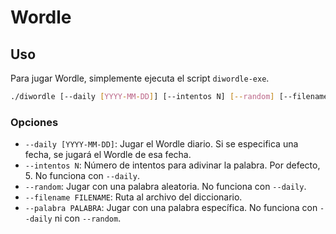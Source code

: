 # Wordle

## Uso

Para jugar Wordle, simplemente ejecuta el script `diwordle-exe`.

```bash
./diwordle [--daily [YYYY-MM-DD]] [--intentos N] [--random] [--filename FILENAME] [--palabra PALABRA]
```

### Opciones

- `--daily [YYYY-MM-DD]`: Jugar el Wordle diario. Si se especifica una fecha, se jugará el Wordle de esa fecha.
- `--intentos N`: Número de intentos para adivinar la palabra. Por defecto, 5. No funciona con `--daily`.
- `--random`: Jugar con una palabra aleatoria. No funciona con `--daily`.
- `--filename FILENAME`: Ruta al archivo del diccionario.
- `--palabra PALABRA`: Jugar con una palabra específica. No funciona con `--daily` ni con `--random`.